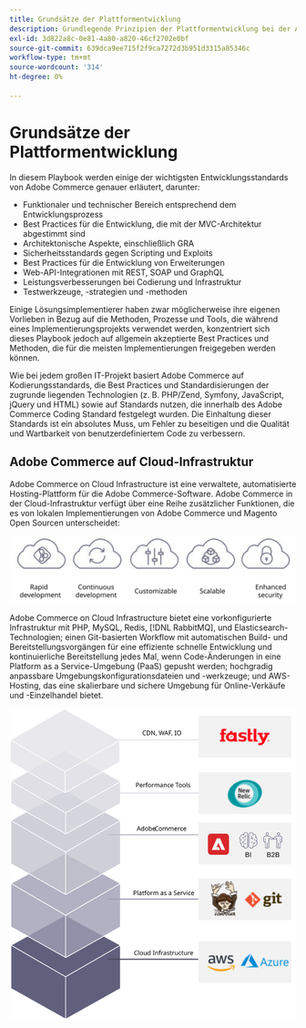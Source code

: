 ```yaml
---
title: Grundsätze der Plattformentwicklung
description: Grundlegende Prinzipien der Plattformentwicklung bei der Arbeit mit Adobe Commerce
exl-id: 3d822a8c-0e81-4a80-a820-46cf2702e0bf
source-git-commit: 639dca9ee715f2f9ca7272d3b951d3315a85346c
workflow-type: tm+mt
source-wordcount: '314'
ht-degree: 0%

---
```


# Grundsätze der Plattformentwicklung

In diesem Playbook werden einige der wichtigsten Entwicklungsstandards von Adobe Commerce genauer erläutert, darunter:

- Funktionaler und technischer Bereich entsprechend dem Entwicklungsprozess
- Best Practices für die Entwicklung, die mit der MVC-Architektur abgestimmt sind
- Architektonische Aspekte, einschließlich GRA
- Sicherheitsstandards gegen Scripting und Exploits
- Best Practices für die Entwicklung von Erweiterungen
- Web-API-Integrationen mit REST, SOAP und GraphQL
- Leistungsverbesserungen bei Codierung und Infrastruktur
- Testwerkzeuge, -strategien und -methoden

Einige Lösungsimplementierer haben zwar möglicherweise ihre eigenen Vorlieben in Bezug auf die Methoden, Prozesse und Tools, die während eines Implementierungsprojekts verwendet werden, konzentriert sich dieses Playbook jedoch auf allgemein akzeptierte Best Practices und Methoden, die für die meisten Implementierungen freigegeben werden können.

Wie bei jedem großen IT-Projekt basiert Adobe Commerce auf Kodierungsstandards, die Best Practices und Standardisierungen der zugrunde liegenden Technologien (z. B. PHP/Zend, Symfony, JavaScript, jQuery und HTML) sowie auf Standards nutzen, die innerhalb des Adobe Commerce Coding Standard festgelegt wurden. Die Einhaltung dieser Standards ist ein absolutes Muss, um Fehler zu beseitigen und die Qualität und Wartbarkeit von benutzerdefiniertem Code zu verbessern.

## Adobe Commerce auf Cloud-Infrastruktur

Adobe Commerce on Cloud Infrastructure ist eine verwaltete, automatisierte Hosting-Plattform für die Adobe Commerce-Software. Adobe Commerce in der Cloud-Infrastruktur verfügt über eine Reihe zusätzlicher Funktionen, die es von lokalen Implementierungen von Adobe Commerce und Magento Open Sourcen unterscheidet:

![Infografiken zu Adobe Commerce-Komponenten](../../assets/playbooks/commerce-cloud.svg)

Adobe Commerce on Cloud Infrastructure bietet eine vorkonfigurierte Infrastruktur mit PHP, MySQL, Redis, [!DNL RabbitMQ], und Elasticsearch-Technologien; einen Git-basierten Workflow mit automatischen Build- und Bereitstellungsvorgängen für eine effiziente schnelle Entwicklung und kontinuierliche Bereitstellung jedes Mal, wenn Code-Änderungen in eine Platform as a Service-Umgebung (PaaS) gepusht werden; hochgradig anpassbare Umgebungskonfigurationsdateien und -werkzeuge; und AWS-Hosting, das eine skalierbare und sichere Umgebung für Online-Verkäufe und -Einzelhandel bietet.

![Infografiken zu Adobe Commerce-Komponenten](../../assets/playbooks/cloud-tech-stack.svg)

